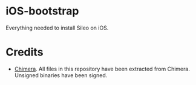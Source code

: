 # iOS-bootstrap
Everything needed to install Sileo on iOS.

# Credits
* [Chimera](https://chimera.sh). All files in this repository have been extracted from Chimera. Unsigned binaries have been signed.
